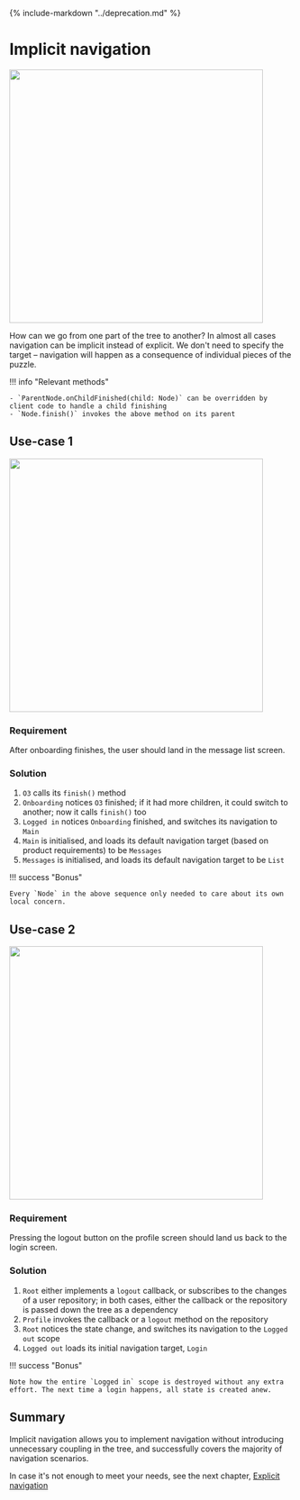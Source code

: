 {% include-markdown "../deprecation.md" %}

# Implicit navigation

<img src="https://i.imgur.com/hKvOs3w.gif" width="450">

How can we go from one part of the tree to another? In almost all cases navigation can be implicit instead of explicit. We don't need to specify the target – navigation will happen as a consequence of individual pieces of the puzzle.

!!! info "Relevant methods"

    - `ParentNode.onChildFinished(child: Node)` can be overridden by client code to handle a child finishing
    - `Node.finish()` invokes the above method on its parent


## Use-case 1

<img src="https://i.imgur.com/jkZQJBC.png" width="450">

### Requirement

After onboarding finishes, the user should land in the message list screen.

### Solution

1. `O3` calls its `finish()` method
2. `Onboarding` notices `O3` finished; if it had more children, it could switch to another; now it calls `finish()` too
3. `Logged in` notices `Onboarding` finished, and switches its navigation to `Main`
4. `Main` is initialised, and loads its default navigation target (based on product requirements) to be `Messages`
5. `Messages` is initialised, and loads its default navigation target to be `List`

!!! success "Bonus"

    Every `Node` in the above sequence only needed to care about its own local concern.


## Use-case 2

<img src="https://i.imgur.com/jkZQJBC.png" width="450">

### Requirement

Pressing the logout button on the profile screen should land us back to the login screen.

### Solution 

1. `Root` either implements a `logout` callback, or subscribes to the changes of a user repository; in both cases, either the callback or the repository is passed down the tree as a dependency
2. `Profile` invokes the callback or a `logout` method on the repository
3. `Root` notices the state change, and switches its navigation to the `Logged out` scope
4. `Logged out` loads its initial navigation target, `Login`

!!! success "Bonus"

    Note how the entire `Logged in` scope is destroyed without any extra effort. The next time a login happens, all state is created anew. 


## Summary

Implicit navigation allows you to implement navigation without introducing unnecessary coupling in the tree, and successfully covers the majority of navigation scenarios.

In case it's not enough to meet your needs, see the next chapter, [Explicit navigation](explicit-navigation.md)



